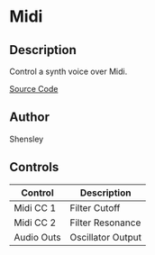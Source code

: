 # Midi

## Description
Control a synth voice over Midi.

[Source Code](https://github.com/electro-smith/DaisyExamples/tree/master/patch/Midi)

## Author

Shensley

## Controls  
| Control | Description |  
| --- | --- |  
| Midi CC 1 | Filter Cutoff |  
| Midi CC 2 | Filter Resonance |  
| Audio Outs | Oscillator Output|  


